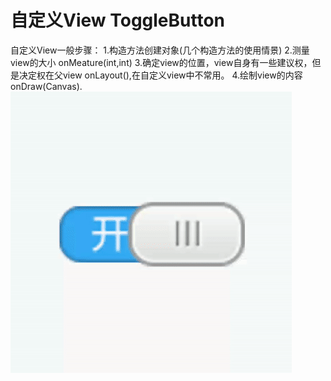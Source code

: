# 自定义View  ToggleButton

自定义View一般步骤：
1.构造方法创建对象(几个构造方法的使用情景)
2.测量view的大小  onMeature(int,int)
3.确定view的位置，view自身有一些建议权，但是决定权在父view  onLayout(),在自定义view中不常用。
4.绘制view的内容 onDraw(Canvas).
![image](https://github.com/yongyuandeziri/ToggleButton/blob/master/app/src/main/res/drawable/togglebutton.gif) 

